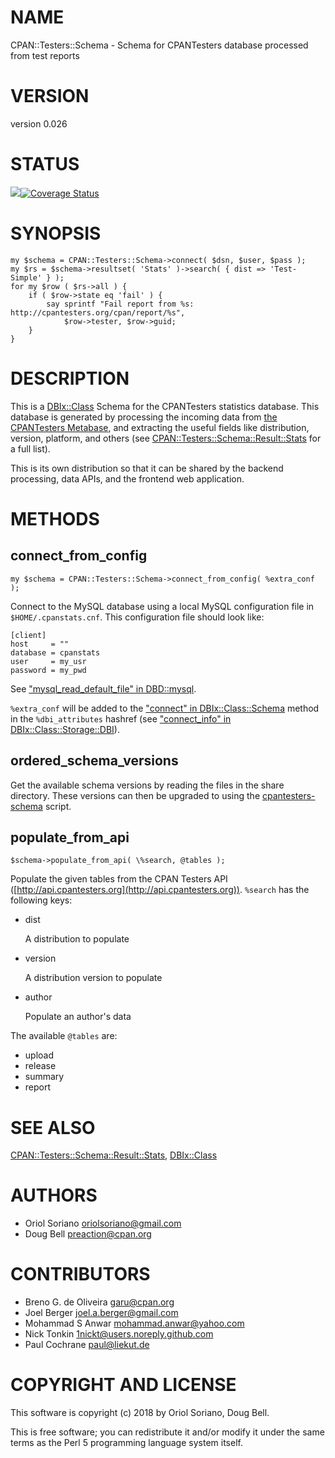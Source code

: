 # NAME

CPAN::Testers::Schema - Schema for CPANTesters database processed from test reports

# VERSION

version 0.026

# STATUS

<a href="https://travis-ci.org/cpan-testers/cpantesters-schema"><img src="https://travis-ci.org/cpan-testers/cpantesters-schema.svg?branch=master"></a><a href="https://coveralls.io/r/cpan-testers/cpantesters-schema"><img src="https://coveralls.io/repos/cpan-testers/cpantesters-schema/badge.png" alt="Coverage Status" /></a>

# SYNOPSIS

    my $schema = CPAN::Testers::Schema->connect( $dsn, $user, $pass );
    my $rs = $schema->resultset( 'Stats' )->search( { dist => 'Test-Simple' } );
    for my $row ( $rs->all ) {
        if ( $row->state eq 'fail' ) {
            say sprintf "Fail report from %s: http://cpantesters.org/cpan/report/%s",
                $row->tester, $row->guid;
        }
    }

# DESCRIPTION

This is a [DBIx::Class](https://metacpan.org/pod/DBIx::Class) Schema for the CPANTesters statistics database.
This database is generated by processing the incoming data from [the
CPANTesters Metabase](http://metabase.cpantesters.org), and extracting
the useful fields like distribution, version, platform, and others (see
[CPAN::Testers::Schema::Result::Stats](https://metacpan.org/pod/CPAN::Testers::Schema::Result::Stats) for a full list).

This is its own distribution so that it can be shared by the backend
processing, data APIs, and the frontend web application.

# METHODS

## connect\_from\_config

    my $schema = CPAN::Testers::Schema->connect_from_config( %extra_conf );

Connect to the MySQL database using a local MySQL configuration file
in `$HOME/.cpanstats.cnf`. This configuration file should look like:

    [client]
    host     = ""
    database = cpanstats
    user     = my_usr
    password = my_pwd

See ["mysql\_read\_default\_file" in DBD::mysql](https://metacpan.org/pod/DBD::mysql#mysql_read_default_file).

`%extra_conf` will be added to the ["connect" in DBIx::Class::Schema](https://metacpan.org/pod/DBIx::Class::Schema#connect)
method in the `%dbi_attributes` hashref (see
["connect\_info" in DBIx::Class::Storage::DBI](https://metacpan.org/pod/DBIx::Class::Storage::DBI#connect_info)).

## ordered\_schema\_versions

Get the available schema versions by reading the files in the share
directory. These versions can then be upgraded to using the
[cpantesters-schema](https://metacpan.org/pod/cpantesters-schema) script.

## populate\_from\_api

    $schema->populate_from_api( \%search, @tables );

Populate the given tables from the CPAN Testers API ([http://api.cpantesters.org](http://api.cpantesters.org)).
`%search` has the following keys:

- dist

    A distribution to populate

- version

    A distribution version to populate

- author

    Populate an author's data

The available `@tables` are:

- upload
- release
- summary
- report

# SEE ALSO

[CPAN::Testers::Schema::Result::Stats](https://metacpan.org/pod/CPAN::Testers::Schema::Result::Stats), [DBIx::Class](https://metacpan.org/pod/DBIx::Class)

# AUTHORS

- Oriol Soriano <oriolsoriano@gmail.com>
- Doug Bell <preaction@cpan.org>

# CONTRIBUTORS

- Breno G. de Oliveira <garu@cpan.org>
- Joel Berger <joel.a.berger@gmail.com>
- Mohammad S Anwar <mohammad.anwar@yahoo.com>
- Nick Tonkin <1nickt@users.noreply.github.com>
- Paul Cochrane <paul@liekut.de>

# COPYRIGHT AND LICENSE

This software is copyright (c) 2018 by Oriol Soriano, Doug Bell.

This is free software; you can redistribute it and/or modify it under
the same terms as the Perl 5 programming language system itself.
